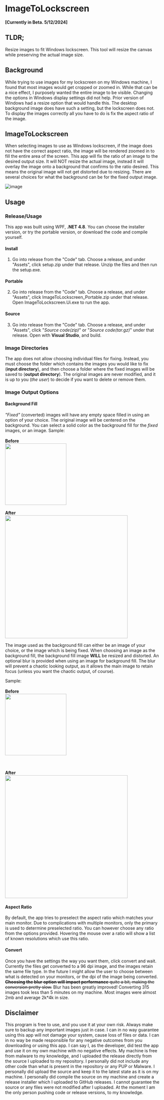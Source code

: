 <!--
  Title: ImageToLockscreen
  Description: Make images fit correctly on Windows lock screen.
  Author: Heriberto Lugo
  -->
  <meta name='keywords' content='How to custom-fit your images for the lock screen, set the lock screen wallpaper to fit, get a picture to fit the lockscreen, How to make pic fit the lock screen, How To Make Desktop Background Fit To Screen Windows 10, Lock screen Wallpaper zoomed in how do I fix it?, file convert to ratio'>
  <meta name="description" content="Make images fit correctly on Windows lock screen">
  <meta name="author" content="Heriberto Lugo">

# ImageToLockscreen

**[Currently in Beta. 5/12/2024]**

## TLDR;
Resize images to fit Windows lockscreen. This tool will resize the canvas while preserving the actual image size.

## Background
While trying to use images for my lockscreen on my Windows machine, I found that most images would get cropped or zoomed in. While that can be a nice effect, I purposely wanted the entire image to be visible.
Changing the options in Windows display settings did not help. Prior version of Windows had a resize option that would handle this. The desktop background image does have such a setting, but the lockscreen does not.
To display the images correctly all you have to do is fix the aspect ratio of the image.

## ImageToLockscreen
When selecting images to use as Windows lockscreen, if the image does not have the correct aspect ratio, the image will be rendered zoomed in to fill the entire area of the screen. 
This app will fix the ratio of an image to the desired output size. It will NOT resize the actual image, instead it will overlay the image onto a background that confirms to the ratio desired.
This means the original image will not get distorted due to resizing. There are several choices for what the background can be for the fixed output image.


![image](https://github.com/heribertolugo/ImageToLockscreen/assets/26213368/9e648a4d-3630-464c-9acd-b96f312d5dc7)


## Usage

### Release/Usage
This app was built using WPF, __.NET 4.8__. You can choose the installer version, or try the portable version, or download the code and compile yourself.
#### Install
1. Go into release from the "Code" tab. Choose a release, and under "Assets", click setup.zip under that release.
Unzip the files and then run the setup.exe.
#### Portable
2. Go into release from the "Code" tab. Choose a release, and under "Assets", click ImageToLockscreen_Portable.zip under that release.
Open ImageToLockscreen.Ui.exe to run the app.
#### Source
3. Go into release from the "Code" tab. Choose a release, and under "Assets", click "_Source code(zip)_" or "_Source code(tar.gz)_" under that release.
Open with __Visual Studio__, and build.

### Image Directories
The app does not allow choosing individual files for fixing. 
Instead, you must choose the folder which contains the images you would like to fix (**input directory**),
and then choose a folder where the fixed images will be saved to (**output directory**).
The original images are never modified, and it is up to you (_the user_) to decide if you want to delete or remove them.

### Image Output Options

#### Background Fill
_"Fixed"_ (converted) images will have any empty space filled in using an option of your choice.
The original image will be centered on the background.
You can select a solid color as the background fill for the _fixed_ images, or an image.
Sample:<br> <br>
**Before**<br> 
<img src="https://github.com/heribertolugo/ImageToLockscreen/assets/26213368/8dd6a79b-5f7f-4f9a-ac20-aec08a605225" width="200"/>
<br><br>**After**<br> 
<img src="https://github.com/heribertolugo/ImageToLockscreen/assets/26213368/31de0a92-0385-466e-9008-bc4d626b78c0" width="400"/>

The image used as the background fill can either be an image of your choice, or the image which is being fixed.
When choosing an image as the background fill, the background fill image **WILL** be resized and distorted.
An optional blur is provided when using an image for background fill. 
The blur will prevent a chaotic looking output, as it allows the main image to retain focus (unless you want the chaotic output, of course).

Sample:<br> <br>
**Before**<br> 
<img src="https://github.com/heribertolugo/ImageToLockscreen/assets/26213368/9e3fd176-9e30-4fb9-8d3a-785efc7a74cf" width="200"/>

<br><br>**After**<br> 
<img src="https://github.com/heribertolugo/ImageToLockscreen/assets/26213368/72e72de1-a3b0-495e-b1e0-27fe1f669523" width="400"/>


#### Aspect Ratio
By default, the app tries to preselect the aspect ratio which matches your main monitor.
Due to complications with multiple monitors, only the primary is used to determine preselected ratio.
You can however choose any ratio from the options provided. Hovering the mouse over a ratio will show a list of known resolutions which use this ratio.

#### Convert
Once you have the settings the way you want them, click convert and wait. 
Currently the files get converted to a 96 dpi image, and the images retain the same file type.
In the future I might allow the user to choose between what is detected on your monitors, or the dpi of the image being converted.
~~**Choosing the blur option will impact performance** quite a bit, making the conversion pretty slow.~~ 
Blur has been greatly improved! 
Converting 315 images took less than 5 minutes on my machine. Most images were almost 2mb and average 2k*4k in size.


## Disclaimer
This program is free to use, and you use it at your own risk. Always make sure to backup any important images just in case.
I can in no way guarantee using this app will not damage your system, cause loss of files or data.
I can in no way be made responsible for any negative outcomes from you downloading or using this app.
I can say I, as the developer, did test the app and use it on my own machine with no negative effects.
My machine is free from malware to my knowledge, and I uploaded the release directly from the source I uploaded to my repository.
I personally did not include any other code than what is present in the repository or any PUP or Malware.
I personally did upload the source and keep it to the latest state as it is on my machine.
I personally did compile the source on my machine and create a release installer which I uploaded to GitHub releases.
I cannot guarantee the source or any files were not modified after I uploaded.
At the moment I am the only person pushing code or release versions, to my knowledge.
